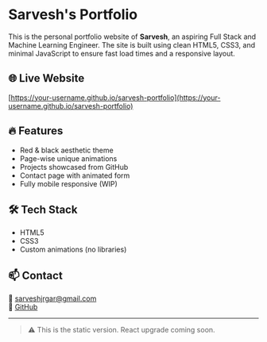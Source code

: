 # Sarvesh's Portfolio

This is the personal portfolio website of **Sarvesh**, an aspiring Full Stack and Machine Learning Engineer. The site is built using clean HTML5, CSS3, and minimal JavaScript to ensure fast load times and a responsive layout.

## 🌐 Live Website
[https://your-username.github.io/sarvesh-portfolio](https://your-username.github.io/sarvesh-portfolio)

## 🔥 Features
- Red & black aesthetic theme
- Page-wise unique animations
- Projects showcased from GitHub
- Contact page with animated form
- Fully mobile responsive (WIP)

## 🛠️ Tech Stack
- HTML5
- CSS3
- Custom animations (no libraries)

## 📫 Contact
📧 sarveshjrgar@gmail.com  
🔗 [GitHub](https://github.com/sarveshsarvs)

---

> ⚠️ This is the static version. React upgrade coming soon.
